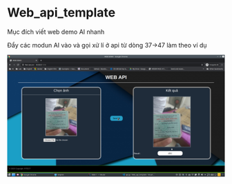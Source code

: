 # Web_api_template
Mục đích viết web demo AI nhanh


Đẩy các modun AI vào và gọi xử lí ở api từ dòng 37->47 làm theo ví dụ


![alt](https://github.com/haok61bkhn/Web_api_template/blob/master/sample.png)
